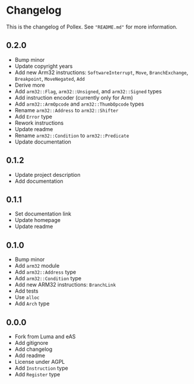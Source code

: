 # Changelog

This is the changelog of Pollex.
See `"README.md"` for more information.

## 0.2.0

* Bump minor
* Update copyright years
* Add new Arm32 instructions: `SoftwareInterrupt`, `Move`, `BranchExchange`, `Breakpoint`, `MoveNegated`, `Add`
* Derive more
* Add `arm32::Flag`, `arm32::Unsigned`, and `arm32::Signed` types
* Add instruction encoder (currently only for Arm)
* Add `arm32::ArmOpcode` and `arm32::ThumbOpcode` types
* Rename `arm32::Address` to `arm32::Shifter`
* Add `Error` type
* Rework instructions
* Update readme
* Rename `arm32::Condition` to `arm32::Predicate`
* Update documentation

## 0.1.2

* Update project description
* Add documentation

## 0.1.1

* Set documentation link
* Update homepage
* Update readme

## 0.1.0

* Bump minor
* Add `arm32` module
* Add `arm32::Address` type
* Add `arm32::Condition` type
* Add new ARM32 instructions: `BranchLink`
* Add tests
* Use `alloc`
* Add `Arch` type

## 0.0.0

* Fork from Luma and eAS
* Add gitignore
* Add changelog
* Add readme
* License under AGPL
* Add `Instruction` type
* Add `Register` type
